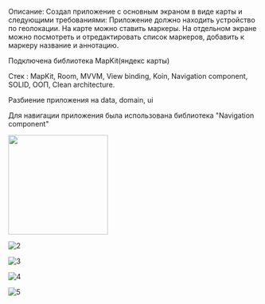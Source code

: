 Описание: Создал приложение с основным экраном в виде карты и следующими требованиями: Приложение должно находить устройство по геолокации. На карте можно ставить маркеры. На отдельном экране можно посмотреть и отредактировать список маркеров, добавить к маркеру название и аннотацию.

Подключена библиотека MapKit(яндекс карты)

Стек : MapKit, Room, MVVM, View binding, Koin, Navigation component, SOLID, OOП, Clean architecture.

Разбиение приложения на data, domain, ui

Для навигации приложения была использована библиотека "Navigation component"

<img src=![1](https://github.com/danilka2274/Map/assets/131926244/4d1738b4-3c05-431b-892b-3f3b02a039fb) width="200" height="200">

![2](https://github.com/danilka2274/Map/assets/131926244/da061797-7d09-4c22-a74b-064bc80a3b7e)

![3](https://github.com/danilka2274/Map/assets/131926244/a165efdc-e909-4f71-ab45-8820270236c3)

![4](https://github.com/danilka2274/Map/assets/131926244/f77d2978-53b8-4629-9633-70598ccfb05c)

![5](https://github.com/danilka2274/Map/assets/131926244/ab2f9f5a-b20d-4469-ae9f-81c6637474b4)

